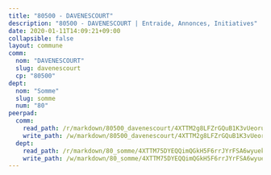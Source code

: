 ```yaml
---
title: "80500 - DAVENESCOURT"
description: "80500 - DAVENESCOURT | Entraide, Annonces, Initiatives"
date: 2020-01-11T14:09:21+09:00
collapsible: false
layout: commune
comm:
  nom: "DAVENESCOURT"
  slug: davenescourt
  cp: "80500"
dept:
  nom: "Somme"
  slug: somme
  num: "80"
peerpad:
  comm:
    read_path: /r/markdown/80500_davenescourt/4XTTM2g8LFZrGQuB1K3vUeoruEbyzu1CnzW5qfVy99AQ5o5T1
    write_path: /w/markdown/80500_davenescourt/4XTTM2g8LFZrGQuB1K3vUeoruEbyzu1CnzW5qfVy99AQ5o5T1-K3TgUnARikzFAnweKW8xenAbw1sJT2b29gNGTpKnhoamFLvNSc1xbmaFFif6yXU8xEzoMNK6ojbWp3yVEPouBouXkQbgny1Umf5cqJRxpdWUMBCfde4FGp2uGVjqBVgbJFsZmqMV
  dept:
    read_path: /r/markdown/80_somme/4XTTM75DYEQQimQGkH5F6rrJYrFSA6wyuekdgioEx7v45YjSw
    write_path: /w/markdown/80_somme/4XTTM75DYEQQimQGkH5F6rrJYrFSA6wyuekdgioEx7v45YjSw-K3TgTuB1DbUNHuFo9Fhh6JTUriPx8E5izGkmw9RSNTjUtMFPoZhqqp87szE8th3EytWSHGdhUuQUPjam8aJZh1SdH8pL3ibgUbMdNhU17kjAmSa49LMB2GjXvVwDVurE8mgce3XM
---
```


